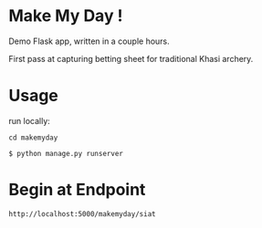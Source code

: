 Make My Day !
=============

Demo Flask app, written in a couple hours.

First pass at capturing betting sheet for traditional Khasi archery.

Usage
=====

run locally:

`cd makemyday`

`$ python manage.py runserver`


Begin at Endpoint
=================

`http://localhost:5000/makemyday/siat`


